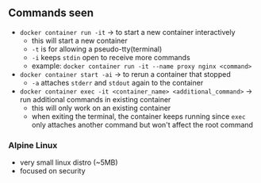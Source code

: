 ## Commands seen

* `docker container run -it` -> to start a new container interactively
  * this will start a new container
  * `-t` is for allowing a pseudo-tty(terminal)
  * `-i` keeps `stdin` open to receive more commands
  * example: `docker container run -it --name proxy nginx <command>`
* `docker container start -ai` -> to rerun a container that stopped
  * `-a` attaches `stderr` and `stdout` again to the container
* `docker container exec -it <container_name> <additional_command>` -> run additional commands in existing container
  * this will only work on an existing container
  * when exiting the terminal, the container keeps running since `exec` only attaches another command but won't affect the root command

### Alpine Linux

- very small linux distro (~5MB)
- focused on security
